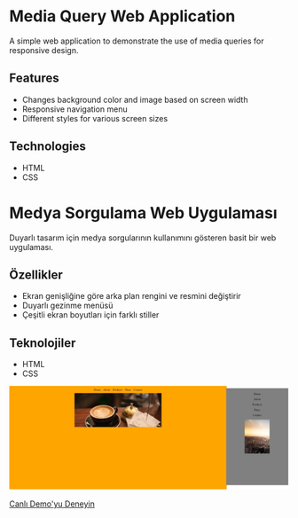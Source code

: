 # Media Query Web Application

A simple web application to demonstrate the use of media queries for responsive design.

## Features
- Changes background color and image based on screen width
- Responsive navigation menu
- Different styles for various screen sizes

## Technologies
- HTML
- CSS

# Medya Sorgulama Web Uygulaması

Duyarlı tasarım için medya sorgularının kullanımını gösteren basit bir web uygulaması.

## Özellikler
- Ekran genişliğine göre arka plan rengini ve resmini değiştirir
- Duyarlı gezinme menüsü
- Çeşitli ekran boyutları için farklı stiller

## Teknolojiler
- HTML
- CSS

![cw](./img/3.jpg)

[Canlı Demo'yu Deneyin](https://fatihycan.github.io/query-media/)
